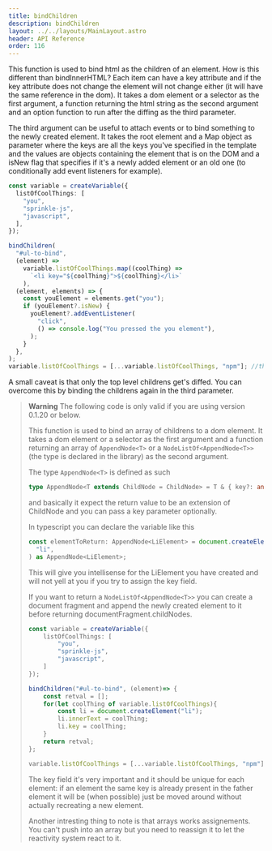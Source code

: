```yaml
---
title: bindChildren
description: bindChildren
layout: ../../layouts/MainLayout.astro
header: API Reference
order: 116
---
```



This function is used to bind html as the children of an element. How is this
different than bindInnerHTML? Each item can have a key attribute and if the key
attribute does not change the element will not change either (it will have the
same reference in the dom). It takes a dom element or a selector as the first
argument, a function returning the html string as the second argument and an
option function to run after the diffing as the third parameter.

The third argument can be useful to attach events or to bind something to the
newly created element. It takes the root element and a Map object as parameter
where the keys are all the keys you've specified in the template and the values
are objects containing the element that is on the DOM and a isNew flag that
specifies if it's a newly added element or an old one (to conditionally add
event listeners for example).

```typescript
const variable = createVariable({
  listOfCoolThings: [
    "you",
    "sprinkle-js",
    "javascript",
  ],
});

bindChildren(
  "#ul-to-bind",
  (element) =>
    variable.listOfCoolThings.map((coolThing) =>
      `<li key="${coolThing}">${coolThing}</li>`
    ),
  (element, elements) => {
    const youElement = elements.get("you");
    if (youElement?.isNew) {
      youElement?.addEventListener(
        "click",
        () => console.log("You pressed the you element"),
      );
    }
  },
);
variable.listOfCoolThings = [...variable.listOfCoolThings, "npm"]; //this will add a new li element to the ul
```

A small caveat is that only the top level childrens get's diffed. You can
overcome this by binding the childrens again in the third parameter.

> **Warning** The following code is only valid if you are using version 0.1.20
> or below.
>
> This function is used to bind an array of childrens to a dom element. It takes
> a dom element or a selector as the first argument and a function returning an
> array of `AppendNode<T>` or a `NodeListOf<AppendNode<T>>` (the type is
> declared in the library) as the second argument.
>
> The type `AppendNode<T>` is defined as such
>
> ```typescript
> type AppendNode<T extends ChildNode = ChildNode> = T & { key?: any };
> ```
>
> and basically it expect the return value to be an extension of ChildNode and
> you can pass a key parameter optionally.
>
> In typescript you can declare the variable like this
>
> ```typescript
> const elementToReturn: AppendNode<LiElement> = document.createElement(
>   "li",
> ) as AppendNode<LiElement>;
> ```
>
> This will give you intellisense for the LiElement you have created and will
> not yell at you if you try to assign the key field.
>
> If you want to return a `NodeListOf<AppendNode<T>>` you can create a document
> fragment and append the newly created element to it before returning
> documentFragment.childNodes.
>
> ```typescript
> const variable = createVariable({
>     listOfCoolThings: [
>         "you",
>         "sprinkle-js",
>         "javascript",
>     ]
> });
>
> bindChildren("#ul-to-bind", (element)=> {
>     const retval = [];
>     for(let coolThing of variable.listOfCoolThings){
>         const li = document.createElement("li");
>         li.innerText = coolThing;
>         li.key = coolThing;
>     }
>     return retval;
> };
>
> variable.listOfCoolThings = [...variable.listOfCoolThings, "npm"]; //this will add a new li element to the ul
> ```
>
> The key field it's very important and it should be unique for each element: if
> an element the same key is already present in the father element it will be
> (when possible) just be moved around without actually recreating a new
> element.
>
> Another intresting thing to note is that arrays works assignements. You can't
> push into an array but you need to reassign it to let the reactivity system
> react to it.


